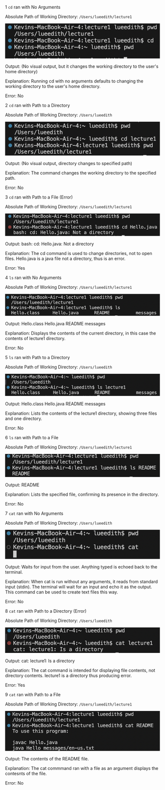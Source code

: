 1 `cd` ran with No Arguments

  Absolute Path of Working Directory: `/Users/lueedith/lecture1`
  
  ![Image](1.png)
  
  Output: (No visual output, but it changes the working directory to the user's home directory)
  
  Explanation: Running cd with no arguments defaults to changing the working directory to the user's home directory.
  
  Error: No
  
2 `cd` ran with Path to a Directory

  Absolute Path of Working Directory: `/Users/lueedith`

  ![Image](2.png)
  
  Output: (No visual output, directory changes to specified path)
  
  Explanation: The command changes the working directory to the specified path.
  
  Error: No
  
3 `cd` ran with Path to a File (Error)  

  Absolute Path of Working Directory: `/Users/lueedith/lecture1`

  ![Image](3.png)
  
  Output: bash: cd: Hello.java: Not a directory
  
  Explanation: The cd command is used to change directories, not to open files. Hello.java is a java file not a directory, thus is an error.
  
  Error: Yes
  
4 `ls` ran with No Arguments

  Absolute Path of Working Directory: `/Users/lueedith/lecture1`

  ![Image](4.png)
  
  Output: Hello.class Hello.java README messages
  
  Explanation: Displays the contents of the current directory, in this case the contents of lecture1 directory.
  
  Error: No

5 `ls` ran with Path to a Directory

  Absolute Path of Working Directory: `/Users/lueedith`

  ![Image](5.png)
  
  Output: Hello.class Hello.java README messages
  
  Explanation: Lists the contents of the lecture1 directory, showing three files and one directory.
  
  Error: No

6 `ls` ran with Path to a File

  Absolute Path of Working Directory: `/Users/lueedith/lecture1`

  ![Image](6.png)
  
  Output: README
  
  Explanation: Lists the specified file, confirming its presence in the directory.
  
  Error: No

7 `cat` ran with No Arguments

  Absolute Path of Working Directory: `/Users/lueedith`

  ![Image](7.png)
  
  Output: Waits for input from the user. Anything typed is echoed back to the terminal.
  
  Explanation: When cat is run without any arguments, it reads from standard input (stdin). The terminal will wait for an input and echo it as the output. This command can be used to create text files this way.
  
  Error: No

8 `cat` ran with Path to a Directory (Error)

  Absolute Path of Working Directory: `/Users/lueedith`

  ![Image](8.png)
  
  Output: cat: lecture1: Is a directory
  
  Explanation: The cat command is intended for displaying file contents, not directory contents. lecture1 is a directory thus producing error.
  
  Error: Yes

9 `cat` ran with Path to a File

  Absolute Path of Working Directory: `/Users/lueedith/lecture1`

  ![Image](9.png)
  
  Output: The contents of the README file.
  
  Explanation: The cat commmand ran with a file as an argument displays the contesnts of the file.
  
  Error: No
  
